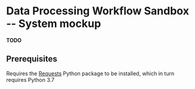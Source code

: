 # Data Processing Workflow Sandbox -- System mockup

**TODO**

## Prerequisites

Requires the [Requests](ancd) Python package to be installed, which in turn requires Python 3.7

